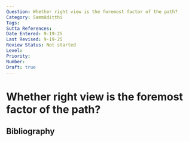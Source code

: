 ```yaml
---
Question: Whether right view is the foremost factor of the path?
Category: Sammādiṭṭhi
Tags: 
Sutta References: 
Date Entered: 9-19-25
Last Revised: 9-19-25
Review Status: Not started
Level: 
Priority: 
Number: 
Draft: true
---
```


# Whether right view is the foremost factor of the path?

## Bibliography

<!-- 

Notes:



-->